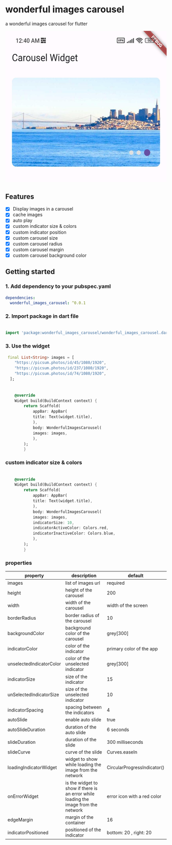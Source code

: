 <!--
This README describes the package. If you publish this package to pub.dev,
this README's contents appear on the landing page for your package.

For information about how to write a good package README, see the guide for
[writing package pages](https://dart.dev/guides/libraries/writing-package-pages).

For general information about developing packages, see the Dart guide for
[creating packages](https://dart.dev/guides/libraries/create-library-packages)
and the Flutter guide for
[developing packages and plugins](https://flutter.dev/developing-packages).
-->
<!--
TODO: Put a short description of the package here that helps potential users
know whether this package might be useful for them. -->

# wonderful images carousel
a wonderful images carousel for flutter

<!-- screenshots -->
<img src="./screenshot.jpg" height="471.5" width="540" alt="screenshot">


## Features

- [x] Display images in a carousel
- [x] cache images
- [x] auto play
- [x] custom indicator size & colors
- [x] custom indicator position
- [x] custom carousel size
- [x] custom carousel radius
- [x] custom carousel margin
- [x] custom carousel background color

## Getting started

### 1. Add dependency to your pubspec.yaml

```yaml
dependencies:
  wonderful_images_carousel: ^0.0.1
```

### 2. Import package in dart file

```dart

import 'package:wonderful_images_carousel/wonderful_images_carousel.dart';

```

### 3. Use the widget

```dart
 final List<String> images = [
    "https://picsum.photos/id/45/1080/1920",
    "https://picsum.photos/id/237/1080/1920",
    "https://picsum.photos/id/74/1080/1920",
  ];


    @override
    Widget build(BuildContext context) {
        return Scaffold(
            appBar: AppBar(
            title: Text(widget.title),
            ),
            body: WonderfulImagesCarousel(
            images: images,
            ),
        );
        }
```

### custom indicator size & colors

```dart

    @override
    Widget build(BuildContext context) {
        return Scaffold(
            appBar: AppBar(
            title: Text(widget.title),
            ),
            body: WonderfulImagesCarousel(
            images: images,
            indicatorSize: 10,
            indicatorActiveColor: Colors.red,
            indicatorInactiveColor: Colors.blue,
            ),
        );
        }
```

### properties

 <!-- /// [images] is a list of images url
  final List images;

  /// [height] is the height of the carousel , default is 200
  final double? height;

  /// [width] is the width of the carousel , default is the width of the screen
  final double? width;

  /// [borderRadius] is the border radius of the carousel , default is 10
  final double? borderRadius;

  /// [backgroundColor] is the background color of the carousel , default is grey[300]
  final Color? backgroundColor;

  /// [indicatorColor] is the color of the indicator , default is the primary color of the app
  final Color? indicatorColor;

  /// [unselectedIndicatorColor] is the color of the unselected indicator , default is grey[300]
  final Color? unselectedIndicatorColor;

  /// [indicatorSize] is the size of the indicator , default is 15
  final double? indicatorSize;

  /// [unSelectedIndicatorSize] is the size of the unselected indicator , default is 10
  final double? unSelectedIndicatorSize;

  /// [indicatorSpacing] is the spacing between the indicators , default is 4
  final double? indicatorSpacing;

  /// [autoSlide] is a boolean to enable auto slide , default is true
  final bool? autoSlide;

  /// [autoSlideDuration] is the duration of the auto slide , default is 6 seconds
  final int? autoSlideDuration;

  /// [slideDuration] is the duration of the slide , default is 300 milliseconds
  final int? slideDuration;

  /// [slideCurve] is the curve of the slide , default is Curves.easeIn
  final Curve? slideCurve;

  /// [loadingIndicatorWidget] is the widget to show while loading the image from the network
  final Widget? loadingIndicatorWidget;

  /// [edgeMargin] is the margin of the container , default is 16
  final EdgeInsetsGeometry? edgeMargin;

  /// [indicatorPositioned] is the positioned of the indicator , default is bottom: 20 , right: 20
  final Positioned? indicatorPositioned; -->

| property                 | description                                             | default                     |
| ------------------------ | ------------------------------------------------------- | --------------------------- |
| images                   | list of images url                                      | required                    |
| height                   | height of the carousel                                  | 200                         |
| width                    | width of the carousel                                   | width of the screen         |
| borderRadius             | border radius of the carousel                           | 10                          |
| backgroundColor          | background color of the carousel                        | grey[300]                   |
| indicatorColor           | color of the indicator                                  | primary color of the app    |
| unselectedIndicatorColor | color of the unselected indicator                       | grey[300]                   |
| indicatorSize            | size of the indicator                                   | 15                          |
| unSelectedIndicatorSize  | size of the unselected indicator                        | 10                          |
| indicatorSpacing         | spacing between the indicators                          | 4                           |
| autoSlide                | enable auto slide                                       | true                        |
| autoSlideDuration        | duration of the auto slide                              | 6 seconds                   |
| slideDuration            | duration of the slide                                   | 300 milliseconds            |
| slideCurve               | curve of the slide                                      | Curves.easeIn               |
| loadingIndicatorWidget   | widget to show while loading the image from the network | CircularProgressIndicator() |
| onErrorWidget   | is the widget to show if there is an error while loading the image from the network | error icon with a red color |
| edgeMargin               | margin of the container                                 | 16                          |
| indicatorPositioned      | positioned of the indicator                             | bottom: 20 , right: 20      |
